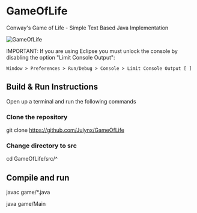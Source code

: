 # GameOfLife
Conway's Game of Life - Simple Text Based Java Implementation

![GameOfLife](https://user-images.githubusercontent.com/64993676/123103242-17598f80-d436-11eb-843d-54c74e9534f8.png)

IMPORTANT: If you are using Eclipse you must unlock the console by disabling the
option "Limit Console Output":
    
    Window > Preferences > Run/Debug > Console > Limit Console Output [ ]

## Build & Run Instructions

Open up a terminal and run the following commands

### Clone the repository

git clone https://github.com/Julynx/GameOfLife

### Change directory to src

cd GameOfLife/src/^

## Compile and run

 javac game/*.java
 
 java game/Main
